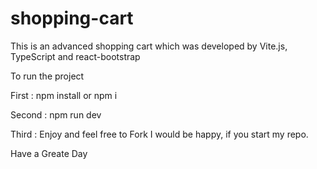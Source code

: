 # shopping-cart
This is an advanced shopping cart which was developed by Vite.js, TypeScript and react-bootstrap


To run the project

First :
npm install or npm i

Second : 
npm run dev

Third : 
Enjoy and feel free to Fork
I would be happy, if you start my repo.

Have a Greate Day
